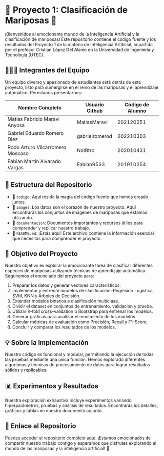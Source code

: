 # 🦋 Proyecto 1: Clasificación de Mariposas 🦋

¡Bienvenidos al emocionante mundo de la Inteligencia Artificial y la clasificación de mariposas! Este repositorio contiene el código fuente y los resultados del Proyecto 1 de la materia de Inteligencia Artificial, impartida por el profesor Cristian López Del Alamo en la Universidad de Ingeniería y Tecnología (UTEC).

## 🧑‍🤝‍🧑 Integrantes del Equipo

Un equipo diverso y apasionado de estudiantes está detrás de este proyecto, listo para sumergirse en el reino de las mariposas y el aprendizaje automático. Permítanos presentarnos:

| Nombre Completo                     | Usuario Github | Código de Alumno |
|-------------------------------------|----------------|------------------|
| Matias Fabricio Maravi Anyosa       | MatiasMaravi   | 202120351        |
| Gabriel Eduardo Romero Diez         | gabrielromerod | 202210303        |
| Rodo Arturo Vilcarromero Moscoso    | NotRtro        | 202010431        |
| Fabian Martin Alvarado Vargas       | Fabian9533     | 201910354        |

## 📂 Estructura del Repositorio

- 📁 `codigo`: Aquí reside la magia del código fuente que hemos creado juntos.
- 📁 `images`: Los datos son el corazón de nuestro proyecto. Aquí encontrarás los conjuntos de imágenes de mariposas que estamos utilizando.
- 📁 `documentacion`: Documentos importantes y recursos útiles para comprender y replicar nuestro trabajo.
- 📄 `README.md`: ¡Estás aquí! Este archivo contiene la información esencial que necesitas para comprender el proyecto.

## 🚀 Objetivo del Proyecto

Nuestro objetivo es explorar la emocionante tarea de clasificar diferentes especies de mariposas utilizando técnicas de aprendizaje automático. Seguiremos el enunciado del proyecto para:

1. Preparar los datos y generar vectores característicos.
2. Implementar y entrenar modelos de clasificación: Regresión Logística, SVM, KNN y Árboles de Decisión.
3. Extender modelos binarios a clasificación multiclase.
4. Dividir el dataset en conjuntos de entrenamiento, validación y prueba.
5. Utilizar K-fold cross-validation o Bootstrap para entrenar los modelos.
6. Generar gráficas para analizar el rendimiento de los modelos.
7. Calcular métricas de evaluación como Precisión, Recall y F1-Score.
8. Concluir y comparar los resultados de los modelos.

## 💡 Sobre la Implementación

Nuestro código es funcional y modular, permitiendo la ejecución de todas las pruebas mediante una única función. Hemos explorado diferentes algoritmos y técnicas de procesamiento de datos para lograr resultados sólidos y replicables.

## 📊 Experimentos y Resultados

Nuestra exploración exhaustiva incluye experimentos variando hiperparámetros, pruebas y análisis de resultados. Encontrarás los detalles, gráficos y tablas en nuestro documento adjunto.

## 📎 Enlace al Repositorio

Puedes acceder al repositorio completo [aquí](https://github.com/gabrielromerod/ML-Proyecto1). ¡Estamos emocionados de compartir nuestro trabajo contigo y esperamos que disfrutes explorando el mundo de las mariposas y la inteligencia artificial! 🌟